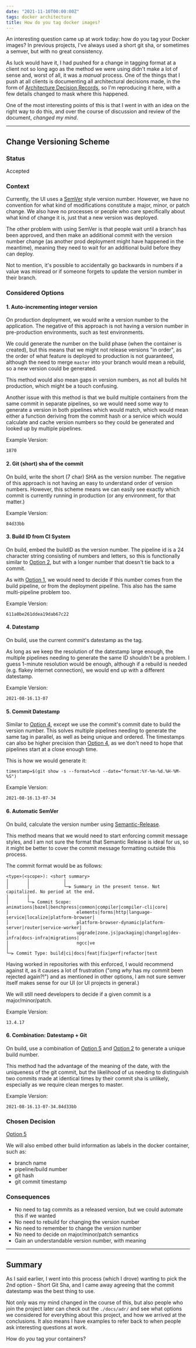```yaml
---
date: "2021-11-10T00:00:00Z"
tags: docker architecture
title: How do you tag docker images?
---
```


An interesting question came up at work today: how do you tag your Docker images?  In previous projects, I've always used a short git sha, or sometimes a semver, but with no great consistency.

As luck would have it, I had pushed for a change in tagging format at a client not so long ago as the method we were using didn't make a lot of sense and, worst of all, it was a _manual_ process.  One of the things that I push at all clients is documenting all architectural decisions made, in the form of [Architecture Decision Records](/2019/06/29/architecture-decision-records), so I'm reproducing it here, with a few details changed to mask where this happened.

One of the most interesting points of this is that I went in with an idea on the right way to do this, and over the course of discussion and review of the document, _changed my mind_.

---

## Change Versioning Scheme

### Status

Accepted

### Context

Currently, the UI uses a [SemVer](https://semver.org/) style version number. However, we have no convention for what kind of modifications constitute a major, minor, or patch change.  We also have no processes or people who care specifically about what kind of change it is, just that a new version was deployed.

The other problem with using SemVer is that people wait until a branch has been approved, and then make an additional commit with the version number change (as another prod deployment might have happened in the meantime), meaning they need to wait for an additional build before they can deploy.

Not to mention, it's possible to accidentally go backwards in numbers if a value was misread or if someone forgets to update the version number in their branch.

### Considered Options

#### 1. Auto-incrementing integer version

On production deployment, we would write a version number to the application.  The negative of this approach is not having a version number in pre-production environments, such as test environments.

We could generate the number on the build phase (when the container is created), but this means that we might not release versions "in order", as the order of what feature is deployed to production is not guaranteed, although the need to merge `master` into your branch would mean a rebuild, so a new version could be generated.

This method would also mean gaps in version numbers, as not all builds hit production, which might be a touch confusing.

Another issue with this method is that we build multiple containers from the same commit in separate pipelines, so we would need some way to generate a version in both pipelines which would match, which would mean either a function deriving from the commit hash or a service which would calculate and cache version numbers so they could be generated and looked up by multiple pipelines.

Example Version:
```
1870
```

#### 2. Git (short) sha of the commit

On build, write the short (7 char) SHA as the version number.  The negative of this approach is not having an easy to understand order of version numbers.  However, this scheme means we can easily see exactly which commit is currently running in production (or any environment, for that matter.)

Example Version:
```
84d33bb
```

#### 3. Build ID from CI System

On build, embed the buildID as the version number.  The pipeline id is a 24 character string consisting of numbers and letters, so this is functionally similar to [Option 2](#2-git-short-sha-of-the-commit), but with a longer number that doesn't tie back to a commit.

As with [Option 1](#1-auto-incrementing-integer-version), we would need to decide if this number comes from the build pipeline, or from the deployment pipeline.  This also has the same multi-pipeline problem too.

Example Version:
```
611a0be261ddea19dab67c22
```

#### 4. Datestamp

On build, use the current commit's datestamp as the tag.

As long as we keep the resolution of the datestamp large enough, the multiple pipelines needing to generate the same ID shouldn't be a problem.  I guess 1-minute resolution would be enough, although if a rebuild is needed (e.g. flakey internet connection), we would end up with a different datestamp.

Example Version:
```
2021-08-16.13-07
```

#### 5. Commit Datestamp

Similar to [Option 4](#4-datestamp), except we use the commit's commit date to build the version number.  This solves multiple pipelines needing to generate the same tag in parallel, as well as being unique and ordered.  The timestamps can also be higher precision than [Option 4](#4-datestamp), as we don't need to hope that pipelines start at a close enough time.

This is how we would generate it:

```shell
timestamp=$(git show -s --format=%cd --date="format:%Y-%m-%d.%H-%M-%S")
```

Example Version:
```
2021-08-16.13-07-34
```

#### 6. Automatic SemVer

On build, calculate the version number using [Semantic-Release](https://github.com/semantic-release/semantic-release).

This method means that we would need to start enforcing commit message styles, and I am not sure the format that Semantic Release is ideal for us, so it might be better to cover the commit message formatting outside this process.

The commit format would be as follows:

```
<type>(<scope>): <short summary>
│       │             │
│       │             └─⫸ Summary in the present tense. Not capitalized. No period at the end.
│       │
│       └─⫸ Commit Scope: animations|bazel|benchpress|common|compiler|compiler-cli|core|
│                          elements|forms|http|language-service|localize|platform-browser|
│                          platform-browser-dynamic|platform-server|router|service-worker|
│                          upgrade|zone.js|packaging|changelog|dev-infra|docs-infra|migrations|
│                          ngcc|ve
│
└─⫸ Commit Type: build|ci|docs|feat|fix|perf|refactor|test
```

Having worked in repositories with this enforced, I would recommend against it, as it causes a lot of frustration ("omg _why_ has my commit been rejected again?!") and as mentioned in other options, I am not sure semver itself makes sense for our UI (or UI projects in general.)

We will still need developers to decide if a given commit is a major/minor/patch.

Example Version:
```
13.4.17
```

#### 6. Combination: Datestamp + Git

On build, use a combination of [Option 5](#5-commit-datestamp) and [Option 2](#2-git-short-sha-of-the-commit) to generate a unique build number.

This method had the advantage of the meaning of the date, with the uniqueness of the git commit, but the likelihood of us needing to distinguish two commits made at identical times by their commit sha is unlikely, especially as we require clean merges to master.

Example Version:
```
2021-08-16.13-07-34.84d33bb
```

### Chosen Decision

[Option 5](#5-commit-datestamp)

We will also embed other build information as labels in the docker container, such as:

- branch name
- pipeline/build number
- git hash
- git commit timestamp

### Consequences

- No need to tag commits as a released version, but we could automate this if we wanted
- No need to rebuild for changing the version number
- No need to remember to change the version number
- No need to decide on major/minor/patch semantics
- Gain an understandable version number, with meaning

---

## Summary

As I said earlier, I went into this process (which I drove) wanting to pick the 2nd option - Short Git Sha, and I came away agreeing that the commit datestamp was the best thing to use.

Not only was my mind changed in the course of this, but also people who join the project later can check out the `./docs/adr/` and see what options we considered for everything about this project, and how we arrived at the conclusions.  It also means I have examples to refer back to when people ask interesting questions at work.

How do _you_ tag your containers?
